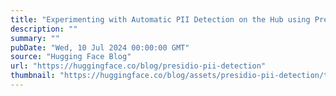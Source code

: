 ```yaml
---
title: "Experimenting with Automatic PII Detection on the Hub using Presidio"
description: ""
summary: ""
pubDate: "Wed, 10 Jul 2024 00:00:00 GMT"
source: "Hugging Face Blog"
url: "https://huggingface.co/blog/presidio-pii-detection"
thumbnail: "https://huggingface.co/blog/assets/presidio-pii-detection/thumbnail.png"
---
```


